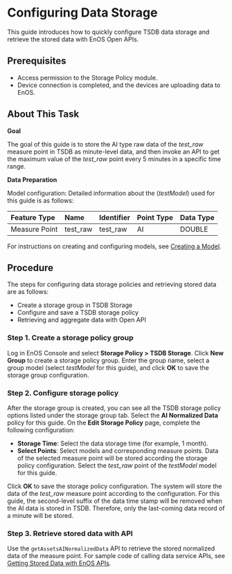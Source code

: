 # Configuring Data Storage

This guide introduces how to quickly configure TSDB data storage and retrieve the stored data with EnOS Open APIs.

## Prerequisites

- Access permission to the Storage Policy module.
- Device connection is completed, and the devices are uploading data to EnOS.

## About This Task

**Goal**

The goal of this guide is to store the AI type raw data of the *test_raw* measure point in TSDB as minute-level data, and then invoke an API to get the maximum value of the *test_raw* point every 5 minutes in a specific time range.

**Data Preparation**

Model configuration: Detailed information about the (*testModel*) used for this guide is as follows:

| Feature Type  | Name     | Identifier | Point Type | Data Type |
|:--------------|:---------|:-----------|:-----------|:----------|
| Measure Point | test_raw | test_raw   | AI         | DOUBLE    |

For instructions on creating and configuring models, see [Creating a Model](https://www.envisioniot.com/docs/device-connection/en/latest/howto/model/creating_model.html).

## Procedure

The steps for configuring data storage policies and retrieving stored data are as follows:

- Create a storage group in TSDB Storage
- Configure and save a TSDB storage policy
- Retrieving and aggregate data with Open API

### Step 1. Create a storage policy group

Log in EnOS Console and select **Storage Policy > TSDB Storage**. Click **New Group** to create a storage policy group. Enter the group name, select a group model (select *testModel* for this guide), and click **OK** to save the storage group configuration.

### Step 2. Configure storage policy

After the storage group is created, you can see all the TSDB storage policy options listed under the storage group tab. Select the **AI Normalized Data** policy for this guide. On the **Edit Storage Policy** page, complete the following configuration:

- **Storage Time**: Select the data storage time (for example, 1 month).
- **Select Points**: Select models and corresponding measure points. Data of the selected measure point will be stored according the storage policy configuration. Select the *test_raw* point of the *testModel* model for this guide.

Click **OK** to save the storage policy configuration. The system will store the data of the *test_raw* measure point according to the configuration. For this guide, the second-level suffix of the data time stamp will be removed when the AI data is stored in TSDB. Therefore, only the last-coming data record of a minute will be stored.

### Step 3. Retrieve stored data with API

Use the `getAssetsAINormalizedData` API to retrieve the stored normalized data of the measure point. For sample code of calling data service APIs, see [Getting Stored Data with EnOS APIs](/docs/data-asset/en/latest/howto/obtain/getting_stored_data.html).
